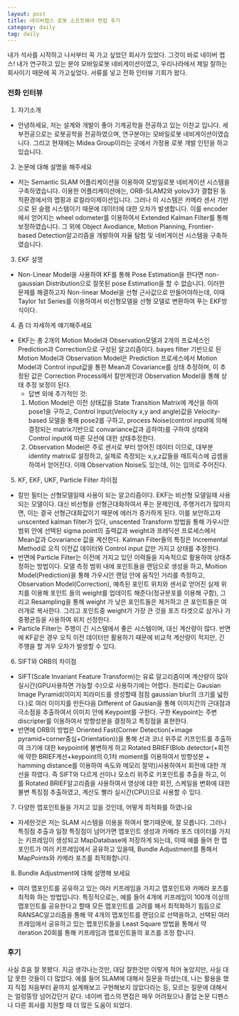 ```yaml
---
layout: post
title: 네이버랩스 로봇 소프트웨어 면접 후기
category: daily
tag: daily
---
```


내가 석사를 시작하고 나서부터 꼭 가고 싶었던 회사가 있었다. 그것이 바로 네이버 랩스! 내가 연구하고 있는 분야 모바일로봇 네비게이션이였고, 우리나라에서 제일 잘하는 회사이기 때문에 꼭 가고싶었다. 서류를 넣고 전화 인터뷰 기회가 왔다.

### 전화 인터뷰

1. 자기소개
  - 안녕하세요, 저는 설계와 개발이 좋아 기계공학을 전공하고 있는 이찬교 입니다. 세부전공으로는 로봇공학을 전공하였으며, 연구분야는 모바일로봇 네비게이션이였습니다. 그리고 현재에는 Midea Group이라는 곳에서 가정용 로봇 개발 인턴을 하고 있습니다.

2. 논문에 대해 설명을 해주세요
  - 저는 Semantic SLAM 어플리케이션을 이용하여 모방일로봇 네비게이션 시스템을 구축하였습니다. 이용한 어플리케이션에는, ORB-SLAM2와 yolov3가 결합된 동적환경에서의 맵핑과 로컬라이제이션입니다. 그러나 이 시스템은 카메라 센서 기반으로 된 슬램 시스템이기 때문에 데이터에 대한 오차가 발생합니다. 이를 encoder에서 얻어지는 wheel odometer를 이용하여서 Extended Kalman Filter를 통해 보정하였습니다. 그 외에 Object Avodiance, Motion Planning, Frontier-based Detection알고리즘을 개발하여 자율 탐험 및 네비게이션 시스템을 구축하였습니다.

3. EKF 설명
  - Non-Linear Model을 사용하여 KF를 통해 Pose Estimation을 한다면 non-gaussian Distribution으로 잘못된 pose Estimation을 할 수 없습니다. 이러한 문제를 해결하고자 Non-linear Model을 선형 근사값으로 만들어야하는데, 이때 Taylor 1st Series를 이용하여서 비선형모델을 선형 모델로 변환하여 푸는 EKF방식이다.

4. 좀 더 자세하게 얘기해주세요
  - EKF는 총 2개의 Motion Model과 Observation모델과 2개의 프로세스인 Prediction과 Correction으로 구성된 알고리즘이다. bayes filter 기반으로 된 Motion Model과 Observation Model은 Prediction 프로세스에서 Motion Model과 Control input값을 통한 Mean과 Covariance를 상태 추정하며, 이 추정된 값은 Correction Process에서 칼만게인과 Observation Model을 통해 상태 추정 보정이 된다.
    - 답변 외에 추가적인 것:
    1. Motion Model은 이전 상태값을 State Transition Matrix에 계산을 하여 pose1을 구하고, Control Input(Velocity x,y and angle)값을 Velocity-based 모델을 통해 pose2를 구하고, process Noise(control input에 의해 결정되는 matrix기반으로 convariance값과 곱하여)를 구하여 상태와 Control input에 따른 모션에 대한 상태추정한다.
    2. Observation Model은 주로 센서로 부터 얻어진 데이터 이므로, 대부분 identity matrix로 설정하고, 실제로 측정되는 x,y,z값들을 매트릭스에 곱셈을하여서 얻어진다. 이때 Observation Noise도 있는데, 이는 임의로 주어진다.

5. KF, EKF, UKF, Particle Filter 차이점
  - 칼만 필터는 선형모델일때 사용이 되는 알고리즘이다. EKF는 비선형 모델일때 사용되는 모델이다. 대신 비선형을 선형근대화하여서 푸는 문제인데, 주행거리가 많아지면, 이는 결국 선형근대화값이기 때문에 에러가 증가하게 된다. 이를 보안하고자 unscented kalman filter가 있다, unscented Transform 방법을 통해 가우시안 범위 안에 선택된 sigma point의 출력값과 weight과 프레딕션 프로세스에서 Mean값과 Covariance 값을 계산한다. Kalman Filter들의 특징은 Incremental Method로 오직 이전값 데이터와 Control input 값만 가지고 상태를 추정한다.
  - 반면에 Particle Filter는 이전에 가지고 있던 이력들을 지속적으로 활용하여 상태추정하는 방법이다. 모델 측정 범위 내에 포인트들을 랜덤으로 생성을 하고, Moition Model(Prediction)을 통해 가우시안 랜덤 안에 움직인 거리를 측정하고, Observation Model(Correction), 예측된 포인트 위치와 센서로 얻어진 실제 위치를 이용해 포인트 들의 weight를 업데이트 해준다(정규분포를 이용해 구함), 그리고 Resampling을 통해 weight 가 낮은 포인트들은 제거하고 큰 포인트들은 여러개로 복사한다. 그리고 포인트중 weight가 가장 큰 것을 포즈 타겟으로 삼거나 가중평균등을 사용하여 위치 선정한다.
  - Particle Filter는 주행이 긴 시스템에서 좋은 시스템이며, 대신 계산량이 많다. 반면에 KF같은 경우 오직 이전 데이터만 활용하기 때문에 비교적 계산량이 적지만, 긴 주행을 할 겨우 오차가 발생할 수 있다.

6. SIFT와 ORB의 차이점
  - SIFT(Scale Invariant Feature Transform)는 유료 알고리즘이며 계산량이 많아 실시간(GPU사용하면 가능할 수)으로 사용하기에는 어렵다. 원리로는 Gausian Image Pyramid(이미지 피라미드를 생성할때 점점 gaussian blur의 크기를 넓힌다.)로 여러 이미지를 만든다음 Different of Gausian을 통해 이미지간의 근대점과 극소점을 추출하여서 이미지 안에 Keypoint를 구한다. 구한 Keypoint는 주변 discripter를 이용하여서 방향성분을 결정하고 특징점을 표현한다.
  - 반면에 ORB의 방법은 Oriented Fast(Corner Detection(+image pyramid+corner중심+Orientation))을 통해 선과 코너 위주로 키프인트를 추출하여 크기에 대한 keypoint에 불변하게 하고 Rotated BRIEF(Blob detector(+회전에 약한 BRIEF계선+keypoint의 0,1차 moment를 이용하여서 방향성분 + hamming distance를 이용하여 속도와 메모리 절약))사용하여서 회전에 대한 개선을 하였다. 즉 SIFT와 다르게 선이나 모소리 위주로 키포인트를 추출을 하고, 이를 Rotated BRIEF알고리즘을 사용하여서 영상에 대한 회전, 스케일을 변화에 대한 불변 특징점 추출하였고, 계산도 빨라 실시간(CPU)으로 사용할 수 있다.

7. 다양한 맵포인트들을 가지고 있을 것인데, 어떻게 최적화를 하였나요
  - 자세한것은 저는 SLAM 시스템을 이용을 하여서 했기때문에, 잘 모릅니다. 그러나 특징점 추출과 일정 특징점이 넘어가면 맵포인트 생성과 카메라 포즈 데이터를 가지는 키프레임이 생성되고 MapDatabase에 저장하게 되는데, 이때 예를 들어 한 맵포인트가 여러 키프레임에서 공유하고 있을때, Bundle Adjustment를 통해서 MapPoints와 카메라 포즈를 최적화합니다.

8. Bundle Adjustment에 대해 설명해 보세요
  - 여러 맵포인트를 공유하고 있는 여러 키프레임을 가지고 맵포인트와 카메라 포즈를 최적화 하는 방법입니다. 특징적으로는, 예를 들어 4개에 키프레임이 100개 이상의 맵포인트를 공유한다고 할때 모든 맵포인트를 고려를 해서 최적화하기 힘듬으로 RANSAC알고리즘을 통해 약 4개의 맵포인트를 랜덤으로 선택을하고, 선택된 여러 프레임에서 공유하고 있는 맵포인트들을 Least Square 방법을 통해서 약 iteration 20회를 통해 키프레임과 맵포인트들의 포즈를 조정 합니다.


### 후기

사실 흐음 잘 못봤다. 지금 생각나는것만, 대답 잘한것만 이렇게 적어 놓았지만, 사실 대답 못한 것들이 더 많았다. 예를 들어 SLAM에 대해서 질문을 하셨는데, 나는 활용을 했지 직접 처음부터 끝까지 설계해보고 구현해보지 않았다라는 등, 모르는 질문에 대해서는 얼렁뚱땅 넘어갔던거 같다. 네이버 랩스의 면접은 매우 어려웠으나 졸업 논문 디펜스나 다른 회사를 지원할 때 더 많은 도움이 되었다.
